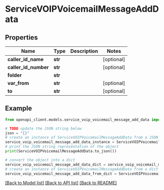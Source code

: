 # ServiceVOIPVoicemailMessageAddData


## Properties

Name | Type | Description | Notes
------------ | ------------- | ------------- | -------------
**caller_id_name** | **str** |  | [optional] 
**caller_id_number** | **str** |  | [optional] 
**folder** | **str** |  | 
**var_from** | **str** |  | [optional] 
**to** | **str** |  | [optional] 

## Example

```python
from openapi_client.models.service_voip_voicemail_message_add_data import ServiceVOIPVoicemailMessageAddData

# TODO update the JSON string below
json = "{}"
# create an instance of ServiceVOIPVoicemailMessageAddData from a JSON string
service_voip_voicemail_message_add_data_instance = ServiceVOIPVoicemailMessageAddData.from_json(json)
# print the JSON string representation of the object
print(ServiceVOIPVoicemailMessageAddData.to_json())

# convert the object into a dict
service_voip_voicemail_message_add_data_dict = service_voip_voicemail_message_add_data_instance.to_dict()
# create an instance of ServiceVOIPVoicemailMessageAddData from a dict
service_voip_voicemail_message_add_data_from_dict = ServiceVOIPVoicemailMessageAddData.from_dict(service_voip_voicemail_message_add_data_dict)
```
[[Back to Model list]](../README.md#documentation-for-models) [[Back to API list]](../README.md#documentation-for-api-endpoints) [[Back to README]](../README.md)


